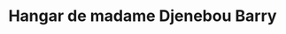 ---
title: "Hangar de madame Djenebou Barry"
url: /mongo/hangar-de-madame-djenebou-barry/
shop: kiosque
---